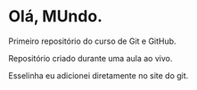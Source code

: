 # Olá, MUndo.
Primeiro repositório do curso de Git e GitHub.

Repositório criado durante uma aula ao vivo.

Esselinha eu adicionei diretamente no site do git.
